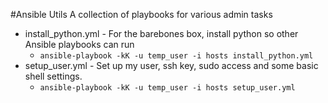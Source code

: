 #Ansible Utils
A collection of playbooks for various admin tasks

- install_python.yml - For the barebones box, install python so other Ansible playbooks can run
  - `ansible-playbook -kK -u temp_user -i hosts install_python.yml`
- setup_user.yml - Set up my user, ssh key, sudo access and some basic shell settings.
  - `ansible-playbook -kK -u temp_user -i hosts setup_user.yml`

